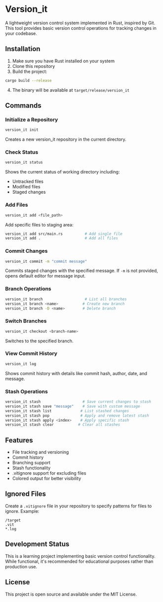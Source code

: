 # Version_it

A lightweight version control system implemented in Rust, inspired by Git. This tool provides basic version control operations for tracking changes in your codebase.

## Installation

1. Make sure you have Rust installed on your system
2. Clone this repository
3. Build the project:
```sh
cargo build --release
```
4. The binary will be available at `target/release/version_it`

## Commands

### Initialize a Repository
```sh
version_it init
```
Creates a new version_it repository in the current directory.

### Check Status
```sh
version_it status
```
Shows the current status of working directory including:
- Untracked files
- Modified files
- Staged changes

### Add Files
```sh
version_it add <file_path>
```
Add specific files to staging area:
```sh
version_it add src/main.rs          # Add single file
version_it add .                    # Add all files
```

### Commit Changes
```sh
version_it commit -m "commit message"
```
Commits staged changes with the specified message. If `-m` is not provided, opens default editor for message input.

### Branch Operations
```sh
version_it branch                   # List all branches
version_it branch <name>           # Create new branch
version_it branch -D <name>        # Delete branch
```

### Switch Branches
```sh
version_it checkout <branch-name>
```
Switches to the specified branch.

### View Commit History
```sh
version_it log
```
Shows commit history with details like commit hash, author, date, and message.

### Stash Operations
```sh
version_it stash                   # Save current changes to stash
version_it stash save "message"    # Save with custom message
version_it stash list             # List stashed changes
version_it stash pop              # Apply and remove latest stash
version_it stash apply <index>    # Apply specific stash
version_it stash clear           # Clear all stashes
```

## Features

- File tracking and versioning
- Commit history
- Branching support
- Stash functionality
- .vitignore support for excluding files
- Colored output for better visibility

## Ignored Files

Create a `.vitignore` file in your repository to specify patterns for files to ignore. Example:
```
/target
.vit
*.log
```

## Development Status

This is a learning project implementing basic version control functionality. While functional, it's recommended for educational purposes rather than production use.

## License

This project is open source and available under the MIT License.